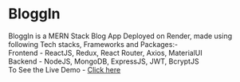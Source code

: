 # BloggIn
BloggIn is a MERN Stack Blog App Deployed on Render, made using following Tech stacks, Frameworks and Packages:-
<br>
Frontend - ReactJS, Redux, React Router, Axios, MaterialUI
<br>
Backend - NodeJS, MongoDB, ExpressJS, JWT, BcryptJS
<br>
To See the Live Demo - [Click here](https://bloggin-frontend.onrender.com/)
